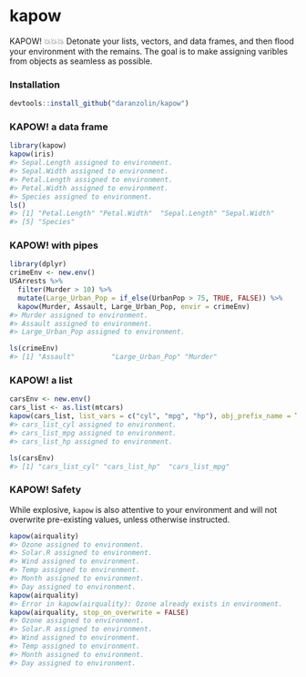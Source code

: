 <!-- README.md is generated from README.Rmd. Please edit that file -->
kapow
=====

KAPOW! 💥💥💥 Detonate your lists, vectors, and data frames, and then flood
your environment with the remains. The goal is to make assigning
varibles from objects as seamless as possible.

### Installation

``` r
devtools::install_github("daranzolin/kapow")
```

### KAPOW! a data frame

``` r
library(kapow)
kapow(iris)
#> Sepal.Length assigned to environment.
#> Sepal.Width assigned to environment.
#> Petal.Length assigned to environment.
#> Petal.Width assigned to environment.
#> Species assigned to environment.
ls()
#> [1] "Petal.Length" "Petal.Width"  "Sepal.Length" "Sepal.Width" 
#> [5] "Species"
```

### KAPOW! with pipes

``` r
library(dplyr)
crimeEnv <- new.env()
USArrests %>% 
  filter(Murder > 10) %>% 
  mutate(Large_Urban_Pop = if_else(UrbanPop > 75, TRUE, FALSE)) %>% 
  kapow(Murder, Assault, Large_Urban_Pop, envir = crimeEnv)
#> Murder assigned to environment.
#> Assault assigned to environment.
#> Large_Urban_Pop assigned to environment.

ls(crimeEnv)
#> [1] "Assault"         "Large_Urban_Pop" "Murder"
```

### KAPOW! a list

``` r
carsEnv <- new.env()
cars_list <- as.list(mtcars)
kapow(cars_list, list_vars = c("cyl", "mpg", "hp"), obj_prefix_name = TRUE, envir = carsEnv)
#> cars_list_cyl assigned to environment.
#> cars_list_mpg assigned to environment.
#> cars_list_hp assigned to environment.

ls(carsEnv)
#> [1] "cars_list_cyl" "cars_list_hp"  "cars_list_mpg"
```

### KAPOW! Safety

While explosive, `kapow` is also attentive to your environment and will
not overwrite pre-existing values, unless otherwise instructed.

``` r
kapow(airquality)
#> Ozone assigned to environment.
#> Solar.R assigned to environment.
#> Wind assigned to environment.
#> Temp assigned to environment.
#> Month assigned to environment.
#> Day assigned to environment.
kapow(airquality)
#> Error in kapow(airquality): Ozone already exists in environment.
kapow(airquality, stop_on_overwrite = FALSE)
#> Ozone assigned to environment.
#> Solar.R assigned to environment.
#> Wind assigned to environment.
#> Temp assigned to environment.
#> Month assigned to environment.
#> Day assigned to environment.
```

